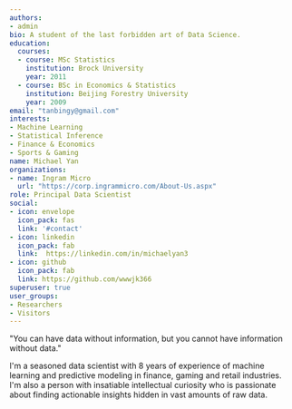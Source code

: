 ```yaml
---
authors:
- admin
bio: A student of the last forbidden art of Data Science.
education:
  courses:
  - course: MSc Statistics
    institution: Brock University
    year: 2011
  - course: BSc in Economics & Statistics
    institution: Beijing Forestry University
    year: 2009
email: "tanbingy@gmail.com"
interests:
- Machine Learning
- Statistical Inference
- Finance & Economics
- Sports & Gaming
name: Michael Yan
organizations:
- name: Ingram Micro
  url: "https://corp.ingrammicro.com/About-Us.aspx"
role: Principal Data Scientist
social:
- icon: envelope
  icon_pack: fas
  link: '#contact'
- icon: linkedin
  icon_pack: fab
  link:  https://linkedin.com/in/michaelyan3
- icon: github
  icon_pack: fab
  link: https://github.com/wwwjk366
superuser: true
user_groups:
- Researchers
- Visitors
---
```


"You can have data without information, but you cannot have information without data."

I'm a seasoned data scientist with 8 years of experience of machine learning and predictive modeling in finance, gaming and retail industries. I'm also a person with insatiable intellectual curiosity who is passionate about finding actionable insights hidden in vast amounts of raw data. 


